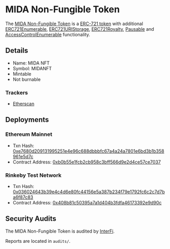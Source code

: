 # MIDA Non-Fungible Token
The [MIDA Non-Fungible Token](https://etherscan.io/token/0xb0b55e1fcb2cb958c3bff566d9e2d4ce57ce7037) is a [ERC-721 token](https://eips.ethereum.org/EIPS/eip-721) with additional [ERC721Enumerable](https://docs.openzeppelin.com/contracts/4.x/api/token/erc721#ERC721Enumerable), [ERC721URIStorage](https://docs.openzeppelin.com/contracts/4.x/api/token/erc721#ERC721URIStorage), [ERC721Royalty](https://docs.openzeppelin.com/contracts/4.x/api/token/erc721#ERC721Royalty), [Pausable](https://docs.openzeppelin.com/contracts/4.x/api/security#Pausable) and [AccessControlEnumerable](https://docs.openzeppelin.com/contracts/4.x/api/access#AccessControlEnumerable) functionality.

## Details
- Name: MIDA NFT
- Symbol: MIDANFT
- Mintable
- Not burnable

### Trackers
- [Etherscan](https://etherscan.io/token/0xb0b55e1fcb2cb958c3bff566d9e2d4ce57ce7037)

## Deployments

### Ethereum Mainnet

- Txn Hash: [0xe7680d209131995251e4e96c688dbbbfc67a4a24a7801e6bd3b1b358961e5d7c](https://etherscan.io/tx/0xe7680d209131995251e4e96c688dbbbfc67a4a24a7801e6bd3b1b358961e5d7c)
- Contract Address: [0xb0b55e1fcb2cb958c3bff566d9e2d4ce57ce7037](https://etherscan.io/address/0xb0b55e1fcb2cb958c3bff566d9e2d4ce57ce7037)

### Rinkeby Test Network

- Txn Hash: [0x036024643b39e4c4d6e80fc44156e5a387b234f79e1792fc6c2c7d7ba6f87c83](https://rinkeby.etherscan.io/tx/0x036024643b39e4c4d6e80fc44156e5a387b234f79e1792fc6c2c7d7ba6f87c83)
- Contract Address: [0x408b81c50395a7a1d404b3fdfa46173392e9d90c](https://rinkeby.etherscan.io/address/0x408b81c50395a7a1d404b3fdfa46173392e9d90c)

## Security Audits
The MIDA Non-Fungible Token is audited by [InterFi](https://www.interfi.network).

Reports are located in `audits/`.